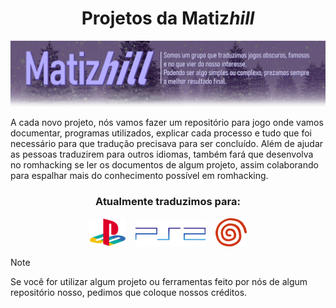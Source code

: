 <h1 align="center">Projetos da Matiz<i>hill</i></h1>

![banner_matizhill](https://github.com/Matizhill/.github/blob/main/BannerGithub2.png)

A cada novo projeto, nós vamos fazer um repositório para jogo onde vamos documentar, programas utilizados, explicar cada processo e tudo que foi necessário para que tradução precisava para ser concluído. Além de ajudar as pessoas traduzirem para outros idiomas, também fará que desenvolva no romhacking se ler os documentos de algum projeto, assim colaborando para espalhar mais do conhecimento possível em romhacking.

<div align="center">

### Atualmente traduzimos para:

<img height="45" src="https://github.com/Matizhill/.github/blob/main/Playstation_logo_colour.svg.png">
&nbsp;&nbsp;
<img height="40" src="https://github.com/Matizhill/.github/blob/main/PS2-Emblem.png">
&nbsp;&nbsp;
<img height="45" src="https://github.com/Matizhill/.github/blob/main/Dreamcast-Symbol.png">
</div>

> [!NOTE]
> Se você for utilizar algum projeto ou ferramentas feito por nós de algum repositório nosso, pedimos que coloque nossos créditos.
